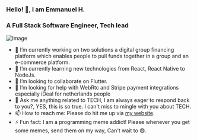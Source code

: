 ### Hello! 👋, I am Emmanuel H.
### A Full Stack Software Engineer, Tech lead


![Image](https://www.masterdc.com/images/photos/best-music-for-programmers.jpg)

- 🔭 I’m currently working on two solutions a digital group financing platform which enables people to pull funds together in a group and an e-commerce platform.
- 🌱 I’m currently learning new technologies from React, React Native to NodeJs.
- 👯 I’m looking to collaborate on Flutter.
- 🤔 I’m looking for help with WebRtc and Stripe payment integrations especially iDeal for netherlands people
- 💬 Ask me anything related to TECH, I am always eager to respond back to you?, YES, this is so true. I can't miss to mingle with you about TECH.
- 📫 How to reach me: Please do hit me up via [my website](https://www.emmanuelhakorimana.me/).
- ⚡ Fun fact: I am a programming meme addict! Please whenever you get some memes, send them on my way, Can't wait to 😄. 

